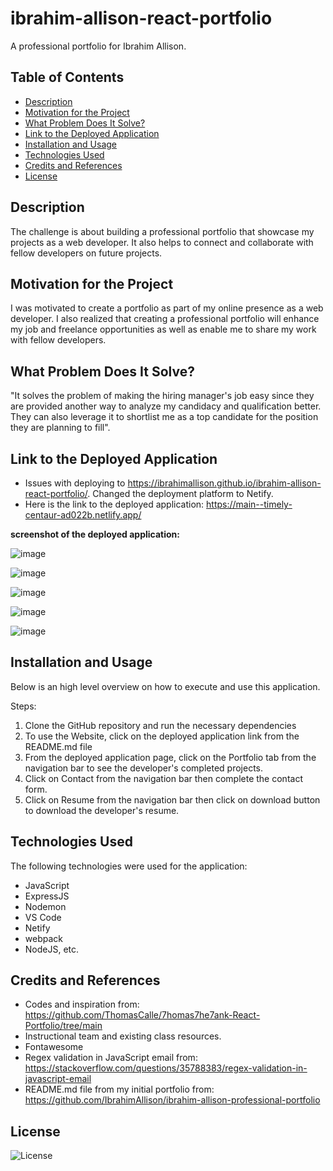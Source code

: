 # ibrahim-allison-react-portfolio
 
A professional portfolio for Ibrahim Allison.

## Table of Contents

- [Description](#description)
- [Motivation for the Project](#motivation-for-the-project)
- [What Problem Does It Solve?](#what-problem-does-it-solve?)
- [Link to the Deployed Application](#link-to-the-deployed-application)
- [Installation and Usage](#installation-and-usage)
- [Technologies Used](#technologies-used)
- [Credits and References](#credits-and-references)
- [License](#license)

## Description

The challenge is about building a professional portfolio that showcase my projects as a web developer. It also helps to connect and collaborate with fellow developers on future projects.

## Motivation for the Project

I was motivated to create a portfolio as part of my online presence as a web developer. I also realized that creating a professional portfolio will enhance my job and freelance opportunities as well as enable me to share my work with fellow developers.

## What Problem Does It Solve?

"It solves the problem of making the hiring manager's job easy since they are provided another way to analyze my candidacy and qualification better. They can also leverage it to shortlist me as a top candidate for the position they are planning to fill".

## Link to the Deployed Application

- Issues with deploying to https://ibrahimallison.github.io/ibrahim-allison-react-portfolio/. Changed the deployment platform to Netify.
- Here is the link to the deployed application: https://main--timely-centaur-ad022b.netlify.app/


**screenshot of the deployed application:** 

![image](https://github.com/IbrahimAllison/ibrahim-allison-react-portfolio/assets/116689797/0f178fe2-c875-4920-99ca-2adf3b865a60)

![image](https://github.com/IbrahimAllison/ibrahim-allison-react-portfolio/assets/116689797/99bc6b50-fd00-4321-980d-495b2c7d1d66)

![image](https://github.com/IbrahimAllison/ibrahim-allison-react-portfolio/assets/116689797/4e44a146-b5e2-4191-8785-3b5ba673aa4d)

![image](https://github.com/IbrahimAllison/ibrahim-allison-react-portfolio/assets/116689797/7e12a72f-294e-4090-a68a-3631ed859db5)

![image](https://github.com/IbrahimAllison/ibrahim-allison-react-portfolio/assets/116689797/3a4ff1b8-8539-4111-bc38-f0e5efe52479)






## Installation and Usage

Below is an high level overview on how to execute and use this application.

Steps:
1. Clone the GitHub repository and run the necessary dependencies
2. To use the Website, click on the deployed application link from the README.md file 	
3. From the deployed application page, click on the Portfolio tab from the navigation bar 
   to see the developer's completed projects.
4. Click on Contact from the navigation bar then complete the contact form.
5. Click on Resume from the navigation bar then click on download button to download
   the developer's resume.
       	
## Technologies Used
The following technologies were used for the application:
- JavaScript
- ExpressJS
- Nodemon
- VS Code
- Netify
- webpack
- NodeJS, etc.

## Credits and References
- Codes and inspiration from: https://github.com/ThomasCalle/7homas7he7ank-React-Portfolio/tree/main
- Instructional team and existing class resources.
- Fontawesome
- Regex validation in JavaScript email from: https://stackoverflow.com/questions/35788383/regex-validation-in-javascript-email
- README.md file from my initial portfolio from: https://github.com/IbrahimAllison/ibrahim-allison-professional-portfolio

  
## License

![License](https://img.shields.io/badge/License-MIT-9cf.svg)
